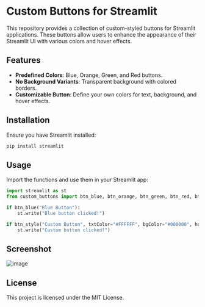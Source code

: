 # Custom Buttons for Streamlit

This repository provides a collection of custom-styled buttons for Streamlit applications. These buttons allow users to enhance the appearance of their Streamlit UI with various colors and hover effects.

## Features

- **Predefined Colors**: Blue, Orange, Green, and Red buttons.
- **No Background Variants**: Transparent background with colored borders.
- **Customizable Button**: Define your own colors for text, background, and hover effects.

## Installation

Ensure you have Streamlit installed:

```sh
pip install streamlit
```

## Usage

Import the functions and use them in your Streamlit app:

```python
import streamlit as st
from custom_buttons import btn_blue, btn_orange, btn_green, btn_red, btn_style

if btn_blue("Blue Button"):
    st.write("Blue button clicked!")

if btn_style("Custom Button", txtColor="#FFFFFF", bgColor="#000000", hoverBgColor="#555555"):
    st.write("Custom button clicked!")
```

## Screenshot

![image](https://github.com/user-attachments/assets/5a958b2b-fc75-4d9f-a92f-7c6600f293b2)

## License

This project is licensed under the MIT License.



